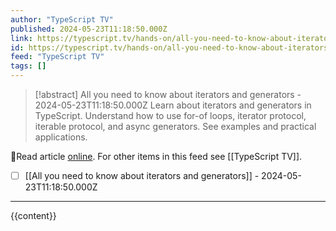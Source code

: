 ```yaml
---
author: "TypeScript TV"
published: 2024-05-23T11:18:50.000Z
link: https://typescript.tv/hands-on/all-you-need-to-know-about-iterators-and-generators/
id: https://typescript.tv/hands-on/all-you-need-to-know-about-iterators-and-generators/
feed: "TypeScript TV"
tags: []
---
```

> [!abstract] All you need to know about iterators and generators - 2024-05-23T11:18:50.000Z
> Learn about iterators and generators in TypeScript. Understand how to use for-of loops, iterator protocol, iterable protocol, and async generators. See examples and practical applications.

🔗Read article [online](https://typescript.tv/hands-on/all-you-need-to-know-about-iterators-and-generators/). For other items in this feed see [[TypeScript TV]].

- [ ] [[All you need to know about iterators and generators]] - 2024-05-23T11:18:50.000Z
- - -
{{content}}
